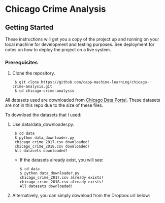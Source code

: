 # Chicago Crime Analysis

## Getting Started

These instructions will get you a copy of the project up and running on your local machine for development and testing purposes. See deployment for notes on how to deploy the project on a live system.

### Prerequisites

1. Clone the repository.

        $ git clone https://github.com/capp-machine-learning/chicago-crime-analysis.git
        $ cd chicago-crime-analysis

All datasets used are downloaded from [Chicago Data Portal](https://data.cityofchicago.org/).
These datasets are not in this repo due to the size of these files.

To download the datasets that I used:

1. Use data/data_downloader.py.

        $ cd data
        $ python data_downloader.py
        chicago_crime_2017.csv downloaded!
        chicago_crime_2018.csv downloaded!
        All datasets downloaded!

   - If the datasets already exist, you will see:

         $ cd data
         $ python data_downloader.py
         chicago_crime_2017.csv already exists!
         chicago_crime_2018.csv already exists!
         All datasets downloaded!

1. Alternatively, you can simply download from the Dropbox url below:
